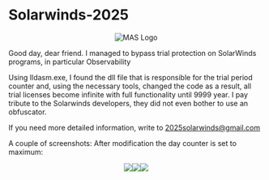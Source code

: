 # Solarwinds-2025

<p align="center"><img src="https://massgrave.dev/img/logo_small.png" alt="MAS Logo"></p>

Good day, dear friend.
I managed to bypass trial protection on SolarWinds programs, in particular Observability

Using Ildasm.exe, I found the dll file that is responsible for the trial period counter and, using the necessary tools, changed the code as a result, all trial licenses become infinite with full functionality until 9999 year.
I pay tribute to the Solarwinds developers, they did not even bother to use an obfuscator.

If you need more detailed information, write to 2025solarwinds@gmail.com

A couple of screenshots:
After modification the day counter is set to maximum:

<p align="center"><img src="https://github.com/ShoutDown/Solarwinds-2025/blob/main/scr1.png ></p>

<p align="center"><img src="https://github.com/ShoutDown/Solarwinds-2025/blob/main/scr2.png></p>

To check, we move the date forward and see that the software continues to work, counting down the days until 9999year

<p align="center"><img src="https://github.com/ShoutDown/Solarwinds-2025/blob/main/scr3.png></p>

<p align="center"><img src="https://github.com/ShoutDown/Solarwinds-2025/blob/main/scr3.png></p>

